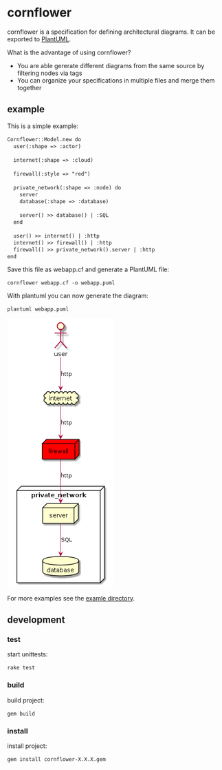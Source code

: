 # cornflower

cornflower is a specification for defining architectural diagrams.
It can be exported to [PlantUML](https://plantuml.com/).

What is the advantage of using cornflower?

* You are able gererate different diagrams from the same source by filtering nodes via tags
* You can organize your specifications in multiple files and merge them together

## example

This is a simple example:

```
Cornflower::Model.new do
  user(:shape => :actor)
  
  internet(:shape => :cloud)

  firewall(:style => "red")

  private_network(:shape => :node) do
    server
    database(:shape => :database)

    server() >> database() | :SQL
  end

  user() >> internet() | :http
  internet() >> firewall() | :http
  firewall() >> private_network().server | :http
end
```

Save this file as webapp.cf and generate a PlantUML file:

    cornflower webapp.cf -o webapp.puml

With plantuml you can now generate the diagram:

    plantuml webapp.puml

![webapp diagram](webapp.png)

For more examples see the [examle directory](./example).


## development

### test

start unittests:

    rake test

### build

build project:

    gem build

### install

install project:

    gem install cornflower-X.X.X.gem
